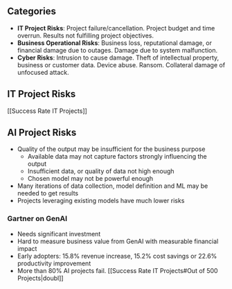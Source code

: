 ## Categories
- **IT Project Risks**:  Project failure/cancellation.  Project budget and time overrun.  Results not fulfilling project objectives.
- **Business Operational Risks**:  Business loss, reputational damage, or financial damage due to outages.  Damage due to system malfunction.
- **Cyber Risks**:  Intrusion to cause damage.  Theft of intellectual property, business or customer data.  Device abuse.  Ransom.  Collateral damage of unfocused attack.
## IT Project Risks
[[Success Rate IT Projects]]

## AI Project Risks
- Quality of the output may be insufficient for the business purpose
	- Available data may not capture factors strongly influencing the output
	- Insufficient data, or quality of data not high enough
	- Chosen model may not be powerful enough
- Many iterations of data collection, model definition and ML may be needed to get results
- Projects leveraging existing models have much lower risks

### Gartner on GenAI
- Needs significant investment
- Hard to measure business value from GenAI with measurable financial impact
- Early adopters: 15.8% revenue increase, 15.2% cost savings or 22.6% productivity improvement
- More than 80% AI projects fail. [[Success Rate IT Projects#Out of 500 Projects|doubl]]